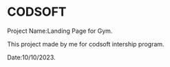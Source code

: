 # CODSOFT
Project Name:Landing Page for Gym.

This project made by me
for codsoft intership program.

Date:10/10/2023.
